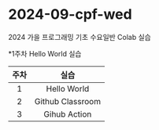 # 2024-09-cpf-wed
2024 가을 프로그래밍 기초 수요일반 Colab 실습

*1주차 Hello World 실습

| 주차 | 실습 |
|:-----:|:------:|
| 1  | Hello World |
| 2 | Github Classroom |
| 3 | Gihub Action |
